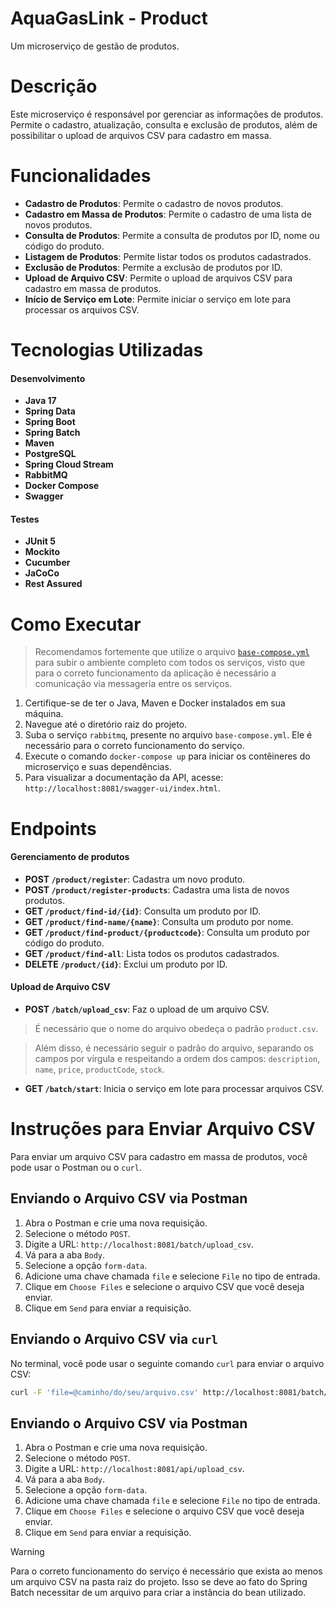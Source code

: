 # AquaGasLink - Product
Um microserviço de gestão de produtos.

# Descrição
Este microserviço é responsável por gerenciar as informações de produtos. Permite o cadastro, atualização, consulta e exclusão de produtos, além de possibilitar o upload de arquivos CSV para cadastro em massa.

# Funcionalidades
- **Cadastro de Produtos**: Permite o cadastro de novos produtos.
- **Cadastro em Massa de Produtos**: Permite o cadastro de uma lista de novos produtos.
- **Consulta de Produtos**: Permite a consulta de produtos por ID, nome ou código do produto.
- **Listagem de Produtos**: Permite listar todos os produtos cadastrados.
- **Exclusão de Produtos**: Permite a exclusão de produtos por ID.
- **Upload de Arquivo CSV**: Permite o upload de arquivos CSV para cadastro em massa de produtos.
- **Início de Serviço em Lote**: Permite iniciar o serviço em lote para processar os arquivos CSV.

# Tecnologias Utilizadas
#### Desenvolvimento
- **Java 17**
- **Spring Data**
- **Spring Boot**
- **Spring Batch**
- **Maven**
- **PostgreSQL**
- **Spring Cloud Stream**
- **RabbitMQ**
- **Docker Compose**
- **Swagger**
#### Testes
- **JUnit 5**
- **Mockito**
- **Cucumber**
- **JaCoCo**
- **Rest Assured**

# Como Executar
> Recomendamos fortemente que utilize o arquivo [`base-compose.yml`](https://github.com/4adjt-group10/aquaGasLink) para subir o ambiente completo com todos os serviços,
> visto que para o correto funcionamento da aplicação é necessário a comunicação via messageria entre os serviços.
1. Certifique-se de ter o Java, Maven e Docker instalados em sua máquina.
2. Navegue até o diretório raiz do projeto.
3. Suba o serviço `rabbitmq`, presente no arquivo `base-compose.yml`. Ele é necessário para o correto funcionamento do serviço.
4. Execute o comando `docker-compose up` para iniciar os contêineres do microserviço e suas dependências.
5. Para visualizar a documentação da API, acesse: `http://localhost:8081/swagger-ui/index.html`.

# Endpoints
#### Gerenciamento de produtos
- **POST `/product/register`**: Cadastra um novo produto.
- **POST `/product/register-products`**: Cadastra uma lista de novos produtos.
- **GET `/product/find-id/{id}`**: Consulta um produto por ID.
- **GET `/product/find-name/{name}`**: Consulta um produto por nome.
- **GET `/product/find-product/{productcode}`**: Consulta um produto por código do produto.
- **GET `/product/find-all`**: Lista todos os produtos cadastrados.
- **DELETE `/product/{id}`**: Exclui um produto por ID.
#### Upload de Arquivo CSV
- **POST `/batch/upload_csv`**: Faz o upload de um arquivo CSV.

> É necessário que o nome do arquivo obedeça o padrão `product.csv`.

> Além disso, é necessário seguir o padrão do arquivo, separando os campos por vírgula e respeitando a ordem dos campos: 
>`description`, `name`, `price`, `productCode`, `stock`.

- **GET `/batch/start`**: Inicia o serviço em lote para processar arquivos CSV.

# Instruções para Enviar Arquivo CSV
Para enviar um arquivo CSV para cadastro em massa de produtos, você pode usar o Postman ou o `curl`.

## Enviando o Arquivo CSV via Postman
1. Abra o Postman e crie uma nova requisição.
2. Selecione o método `POST`.
3. Digite a URL: `http://localhost:8081/batch/upload_csv`.
4. Vá para a aba `Body`.
5. Selecione a opção `form-data`.
6. Adicione uma chave chamada `file` e selecione `File` no tipo de entrada.
7. Clique em `Choose Files` e selecione o arquivo CSV que você deseja enviar.
8. Clique em `Send` para enviar a requisição.

## Enviando o Arquivo CSV via `curl`
No terminal, você pode usar o seguinte comando `curl` para enviar o arquivo CSV:
```bash
curl -F 'file=@caminho/do/seu/arquivo.csv' http://localhost:8081/batch/upload_csv
```

## Enviando o Arquivo CSV via Postman
1. Abra o Postman e crie uma nova requisição.
2. Selecione o método `POST`.
3. Digite a URL: `http://localhost:8081/api/upload_csv`.
4. Vá para a aba `Body`.
5. Selecione a opção `form-data`.
6. Adicione uma chave chamada `file` e selecione `File` no tipo de entrada.
7. Clique em `Choose Files` e selecione o arquivo CSV que você deseja enviar.
8. Clique em `Send` para enviar a requisição.

> [!WARNING]  
> Para o correto funcionamento do serviço é necessário que exista ao menos um arquivo CSV na pasta raiz do projeto. 
> Isso se deve ao fato do Spring Batch necessitar de um arquivo para criar a instância do bean utilizado. 
